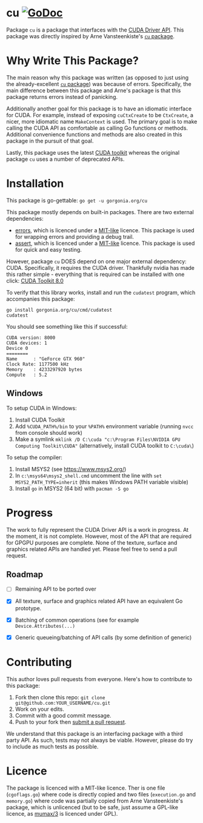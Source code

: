 # cu [![GoDoc](https://godoc.org/gorgonia.org/cu?status.svg)](https://godoc.org/gorgonia.org/cu)

Package `cu` is a package that interfaces with the [CUDA Driver API](http://docs.nvidia.com/cuda/cuda-driver-api/). This package was directly inspired by Arne Vansteenkiste's [`cu` package](https://github.com/barnex/cuda5).

# Why Write This Package? #
The main reason why this package was written (as opposed to just using the already-excellent [`cu` package](https://github.com/barnex/cuda5)) was because of errors. Specifically, the main difference between this package and Arne's package is that this package returns errors instead of panicking.

Additionally another goal for this package is to have an idiomatic interface for CUDA. For example, instead of exposing `cuCtxCreate` to be `CtxCreate`, a nicer, more idiomatic name `MakeContext` is used. The primary goal is to make calling the CUDA API as comfortable as calling Go functions or methods. Additional convenience functions and methods are also created in this package in the pursuit of that goal.

Lastly, this package uses the latest [CUDA toolkit](https://developer.nvidia.com/cuda-toolkit) whereas the original package `cu` uses a number of deprecated APIs.

# Installation #

This package is go-gettable: `go get -u gorgonia.org/cu`

This package mostly depends on built-in packages. There are two external dependencies:

* [errors](https://github.com/pkg/errors), which is licenced under a [MIT-like](https://github.com/pkg/errors/blob/master/LICENSE) licence. This package is used for wrapping errors and providing a debug trail.
* [assert](https://github.com/stretchr/testify), which is licenced under a [MIT-like](https://github.com/stretchr/testify/blob/master/LICENSE) licence. This package is used for quick and easy testing.

However, package `cu` DOES depend on one major external dependency: CUDA. Specifically, it requires the CUDA driver. Thankfully nvidia has made this rather simple - everything that is required can be installed with one click: [CUDA Toolkit 8.0](https://developer.nvidia.com/cuda-toolkit)


To verify that this library works, install and run the `cudatest` program, which accompanies this package:

```
go install gorgonia.org/cu/cmd/cudatest
cudatest
```

You should see something like this if successful:

```
CUDA version: 8000
CUDA devices: 1
Device 0
========
Name      :	"GeForce GTX 960"
Clock Rate:	1177500 kHz
Memory    :	4233297920 bytes
Compute   : 5.2
```

## Windows ##

To setup CUDA in Windows:

1. Install CUDA Toolkit
2. Add `%CUDA_PATH%/bin` to your `%PATH%` environment variable (running `nvcc` from console should work)
3. Make a symlink `mklink /D C:\cuda "c:\Program Files\NVIDIA GPU Computing Toolkit\CUDA"` (alternatively, install CUDA toolkit to `C:\cuda\`)

To setup the compiler:

1. Install MSYS2 (see https://www.msys2.org/)
2. In `c:\msys64\msys2_shell.cmd` uncomment the line with `set MSYS2_PATH_TYPE=inherit` (this makes Windows PATH variable visible)
3. Install `go` in MSYS2 (64 bit) with `pacman -S go`

# Progress #
The work to fully represent the CUDA Driver API is a work in progress. At the moment, it is not complete. However, most of the API that are required for GPGPU purposes are complete. None of the texture, surface and graphics related APIs are handled yet. Please feel free to send a pull request.

## Roadmap ##

* [ ] Remaining API to be ported over
* [x] All texture, surface and graphics related API have an equivalent Go prototype.
* [x] Batching of common operations (see for example `Device.Attributes(...)`
* [x] Generic queueing/batching of API calls (by some definition of generic)


# Contributing #
This author loves pull requests from everyone. Here's how to contribute to this package:

1. Fork then clone this repo:
    `git clone git@github.com:YOUR_USERNAME/cu.git`
2. Work on your edits.
3. Commit with a good commit message.
4. Push to your fork then [submit a pull request](https://gorgonia.org/cu/compare/).

We understand that this package is an interfacing package with a third party API. As such, tests may not always be viable. However, please do try to include as much tests as possible.


# Licence #
The package is licenced with a MIT-like licence. Ther is one file (`cgoflags.go`) where code is directly copied  and two files (`execution.go` and `memory.go`) where code was partially copied from Arne Vansteenkiste's package, which is unlicenced (but to be safe, just assume a GPL-like licence, as [mumax/3](https://github.com/mumax/3) is licenced under GPL).
